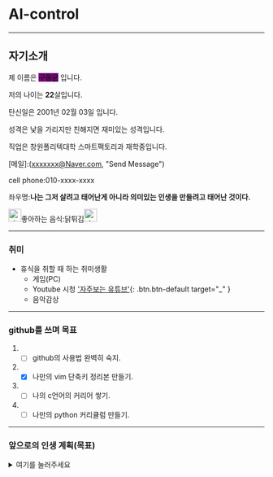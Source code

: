 # AI-control
- - -
## 자기소개

제 이름은 <span style="background-color:purple">**구동균**</span> 입니다.

저의 나이는 **22**살입니다.

탄신일은 2001년 02월 03일 입니다.

성격은 낯을 가리지만 친해지면 재미있는 성격입니다.

직업은 창원폴리텍대학 스마트팩토리과 재학중입니다.

[메일]:(xxxxxxx@Naver.com, "Send Message")

cell phone:010-xxxx-xxxx

좌우명:**나는 그저 살려고 태어난게 아니라 의미있는 인생을 만들려고 태어난 것이다.**

<img width="25" alt="star1" src="https://user-images.githubusercontent.com/78655692/151471925-e5f35751-d4b9-416b-b41d-a059267a09e3.png">좋아하는 음식:닭튀김<img width="25" alt="star1" src="https://user-images.githubusercontent.com/78655692/151471925-e5f35751-d4b9-416b-b41d-a059267a09e3.png">

 
- - -

### 취미
+ 휴식을 취할 때 하는 취미생활 
  + 게임(PC)
  + Youtube 시청 ['자주보는 유튜브'](https://www.youtube.com/c/bobtailytb/videos){: .btn.btn-default target="_" }
  + 음악감상
- - -

### github를 쓰며 목표

1. - [ ] github의 사용법 완벽히 숙지.

2. - [X] 나만의 vim 단축키 정리본 만들기.

3. - [ ] 나의 c언어의 커리어 쌓기.

4. - [ ] 나만의 python 커리큘럼 만들기.

- - -
### 앞으로의 인생 계획(목표)

<details>
<summary>여기를 눌러주세요</summary>
<div markdown="1">       

+ 취업가치관
  + 저의 취업 가치관은 PAY보다는 기술입니다.
  + 기술을 배워 저의 가치가 올라가면 PAY는 자동으로 따라온다는 생각입니다.
  + 취업을 한다면 대기업보다는 중견기업을 선택하고 싶습니다.
+ 계획
  + 중견기업으로 취직하여 기술을 배웁니다.
  + 기술을 배워 가치를 올린 뒤에 대기업으로 이직을 하고 싶습니다.
 
</div>
</details>


